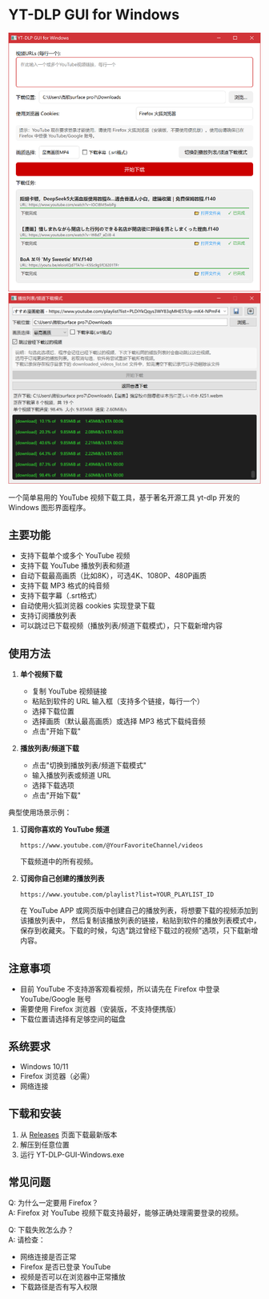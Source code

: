 # YT-DLP GUI for Windows

![软件界面截图](screenshots/main.png)
![软件界面截图](screenshots/main-2.png)

一个简单易用的 YouTube 视频下载工具，基于著名开源工具 yt-dlp 开发的 Windows 图形界面程序。

## 主要功能

- 支持下载单个或多个 YouTube 视频
- 支持下载 YouTube 播放列表和频道
- 自动下载最高画质（比如8K），可选4K、1080P、480P画质
- 支持下载 MP3 格式的纯音频
- 支持下载字幕（.srt格式）
- 自动使用火狐浏览器 cookies 实现登录下载
- 支持订阅播放列表
- 可以跳过已下载视频（播放列表/频道下载模式），只下载新增内容

## 使用方法

1. **单个视频下载**
   - 复制 YouTube 视频链接
   - 粘贴到软件的 URL 输入框（支持多个链接，每行一个）
   - 选择下载位置
   - 选择画质（默认最高画质）或选择 MP3 格式下载纯音频
   - 点击"开始下载"

2. **播放列表/频道下载**
   - 点击"切换到播放列表/频道下载模式"
   - 输入播放列表或频道 URL
   - 选择下载选项
   - 点击"开始下载"


典型使用场景示例：
1. **订阅你喜欢的 YouTube 频道**
   ```
   https://www.youtube.com/@YourFavoriteChannel/videos
   ```
   下载频道中的所有视频。

2. **订阅你自己创建的播放列表**
   ```
   https://www.youtube.com/playlist?list=YOUR_PLAYLIST_ID
   ```
   在 YouTube APP 或网页版中创建自己的播放列表，将想要下载的视频添加到该播放列表中，
   然后复制该播放列表的链接，粘贴到软件的播放列表模式中，保存到收藏夹。下载的时候，勾选"跳过曾经下载过的视频"选项，只下载新增内容。


## 注意事项

- 目前 YouTube 不支持游客观看视频，所以请先在 Firefox 中登录 YouTube/Google 账号
- 需要使用 Firefox 浏览器（安装版，不支持便携版）
- 下载位置请选择有足够空间的磁盘

## 系统要求

- Windows 10/11
- Firefox 浏览器（必需）
- 网络连接

## 下载和安装

1. 从 [Releases](https://github.com/luluyayawawa123/yt-dlp-gui-windows/releases) 页面下载最新版本
2. 解压到任意位置
3. 运行 YT-DLP-GUI-Windows.exe

## 常见问题

Q: 为什么一定要用 Firefox？  
A: Firefox 对 YouTube 视频下载支持最好，能够正确处理需要登录的视频。

Q: 下载失败怎么办？  
A: 请检查：
- 网络连接是否正常
- Firefox 是否已登录 YouTube
- 视频是否可以在浏览器中正常播放
- 下载路径是否有写入权限 